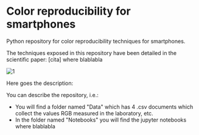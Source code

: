 # Color reproducibility for smartphones
Python repository for color reproducibility techniques for smartphones.

The techniques exposed in this repository have been detailed in the scientific paper: [cita] where blablabla



![1](https://user-images.githubusercontent.com/102466458/160279665-a788bedd-6447-44ef-af5b-cefb3979d355.jpg)

Here goes the description:

You can describe the repository, i.e.:
- You will find a folder named "Data" which has 4 .csv documents which collect the values RGB measured in the laboratory, etc.
- In the folder named "Notebooks" you will find the jupyter notebooks where blablabla




